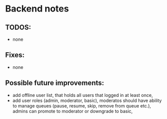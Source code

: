 # Backend notes
## TODOS:
 - none

## Fixes:
 - none

## Possible future improvements:
 - add offline user list, that holds all users that logged in at least once,
 - add user roles (admin, moderator, basic), moderatos should have ability to manage queues (pause, resume, skip, remove from queue etc.), admins can promote to moderator or downgrade to basic,